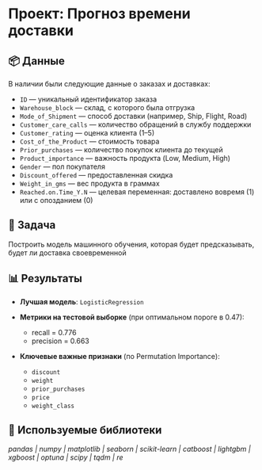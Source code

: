# Проект: Прогноз времени доставки

## 📦 Данные

В наличии были следующие данные о заказах и доставках:

- `ID` — уникальный идентификатор заказа  
- `Warehouse_block` — склад, с которого была отгрузка  
- `Mode_of_Shipment` — способ доставки (например, Ship, Flight, Road)  
- `Customer_care_calls` — количество обращений в службу поддержки  
- `Customer_rating` — оценка клиента (1–5)  
- `Cost_of_the_Product` — стоимость товара  
- `Prior_purchases` — количество покупок клиента до текущей  
- `Product_importance` — важность продукта (Low, Medium, High)  
- `Gender` — пол покупателя  
- `Discount_offered` — предоставленная скидка  
- `Weight_in_gms` — вес продукта в граммах  
- `Reached.on.Time_Y.N` — целевая переменная: доставлено вовремя (1) или с опозданием (0)

## 🎯 Задача

Построить модель машинного обучения, которая будет предсказывать, будет ли доставка своевременной

## 📊 Результаты

- **Лучшая модель**: `LogisticRegression`
- **Метрики на тестовой выборке** (при оптимальном пороге в 0.47):
  - recall = 0.776
  - precision = 0.663

- **Ключевые важные признаки** (по Permutation Importance):
  - `discount`
  - `weight`
  - `prior_purchases`
  - `price`
  - `weight_class`

## 🧰 Используемые библиотеки

*pandas | numpy | matplotlib | seaborn | scikit-learn | catboost | lightgbm | xgboost | optuna | scipy | tqdm | re*
